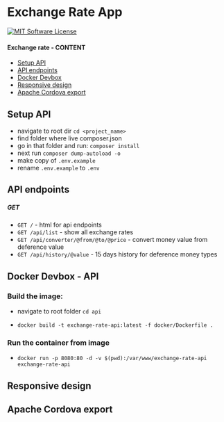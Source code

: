 # Exchange Rate App

[![MIT Software License](https://img.shields.io/badge/license-MIT-blue.svg?style=flat-square)](LICENSE.md)


#### Exchange rate - CONTENT

* [Setup API](#setup-api)
* [API endpoints](#api-endpoints)
* [Docker Devbox](#docker-devbox---api)
* [Responsive design](#responsive-design)
* [Apache Cordova export](#apache-cordova-export)

## Setup API
- navigate to root dir `cd <project_name>`
- find folder where live composer.json
- go in that folder and run: `composer install`
- next run `composer dump-autoload -o`
- make copy of `.env.example`
- rename `.env.example` to `.env`


## API endpoints
##### GET
- `GET /` - html for api endpoints
- `GET /api/list` - show all exchange rates
- `GET /api/converter/@from/@to/@price` - convert money value from deference value 
- `GET /api/history/@value` - 15 days history for deference money types

## Docker Devbox - API

### Build the image:

- navigate to root folder `cd api`

- `docker build -t exchange-rate-api:latest -f docker/Dockerfile .`

### Run the container from image

- `docker run -p 8080:80 -d -v $(pwd):/var/www/exchange-rate-api exchange-rate-api`


## Responsive design


## Apache Cordova export